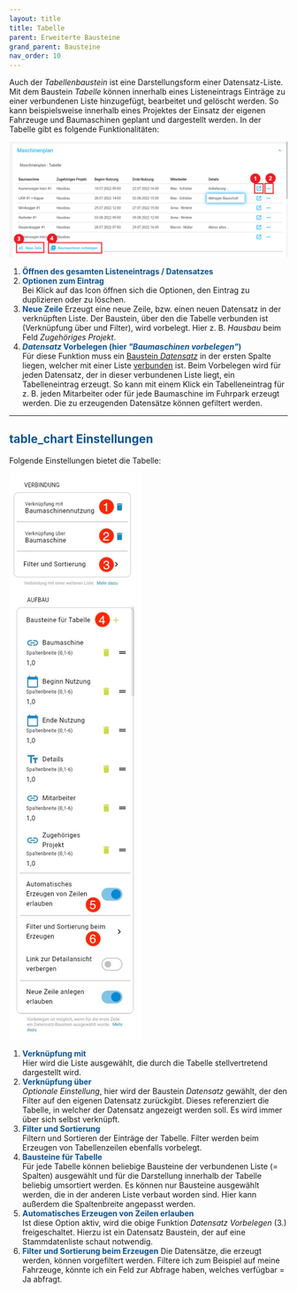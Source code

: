 ```yaml
---
layout: title
title: Tabelle
parent: Erweiterte Bausteine
grand_parent: Bausteine
nav_order: 10
---
```


Auch der _Tabellenbaustein_ ist eine Darstellungsform einer Datensatz-Liste.
Mit dem Baustein _Tabelle_ können innerhalb eines Listeneintrags Einträge zu einer verbundenen Liste hinzugefügt, bearbeitet und gelöscht werden.
So kann beispielsweise innerhalb eines Projektes der Einsatz der eigenen Fahrzeuge und Baumaschinen geplant und dargestellt werden.
In der Tabelle gibt es folgende Funktionalitäten:

![table1](\assets\record-spec-settings\1table1.png 'table1')

1. <span style="color:#0b5394">**Öffnen des gesamten Listeneintrags / Datensatzes**</span>
2. <span style="color:#0b5394">**Optionen zum Eintrag**</span>  
   Bei Klick auf das Icon öffnen sich die Optionen, den Eintrag zu duplizieren oder zu löschen.
3. <span style="color:#0b5394">**Neue Zeile**</span>
   Erzeugt eine neue Zeile, bzw. einen neuen Datensatz in der verknüpften Liste.
   Der Baustein, über den die Tabelle verbunden ist (Verknüpfung über und Filter), wird vorbelegt.
   Hier z. B. _Hausbau_ beim Feld _Zugehöriges Projekt_.
4. <span style="color:#0b5394">**_Datensatz_ Vorbelegen (hier _"Baumaschinen vorbelegen"_)**</span>  
   Für diese Funktion muss ein [Baustein _Datensatz_](/docs/record-spec-settings/grand-child-expanded/record.html) in der ersten Spalte liegen, welcher mit einer Liste [verbunden](/docs/link-lists.html) ist. Beim Vorbelegen wird für jeden Datensatz, der in dieser verbundenen Liste liegt, ein Tabelleneintrag erzeugt. So kann mit einem Klick ein Tabelleneintrag für z. B. jeden Mitarbeiter oder für jede Baumaschine im Fuhrpark erzeugt werden. Die zu erzeugenden Datensätze können gefiltert werden.

---

## <span style="color:#0b5394"><span class="material-icons">table_chart</span> **Einstellungen**</span>

Folgende Einstellungen bietet die Tabelle:

![table2](\assets\record-spec-settings\2table.png 'table2')

1. <span style="color:#0b5394">**Verknüpfung mit**</span>  
   Hier wird die Liste ausgewählt, die durch die Tabelle stellvertretend dargestellt wird.
2. <span style="color:#0b5394">**Verknüpfung über**</span>  
   _Optionale Einstellung_, hier wird der Baustein _Datensatz_ gewählt, der den Filter auf den eigenen Datensatz zurückgibt.
   Dieses referenziert die Tabelle, in welcher der Datensatz angezeigt werden soll. Es wird immer über sich selbst verknüpft.
3. <span style="color:#0b5394">**Filter und Sortierung**</span>  
   Filtern und Sortieren der Einträge der Tabelle. Filter werden beim Erzeugen von Tabellenzeilen ebenfalls vorbelegt.
4. <span style="color:#0b5394">**Bausteine für Tabelle**</span>  
   Für jede Tabelle können beliebige Bausteine der verbundenen Liste (= Spalten) ausgewählt und für die Darstellung innerhalb der Tabelle beliebig umsortiert werden.
   Es können nur Bausteine ausgewählt werden, die in der anderen Liste verbaut worden sind. Hier kann außerdem die Spaltenbreite angepasst werden.
5. <span style="color:#0b5394">**Automatisches Erzeugen von Zeilen erlauben**</span>  
   Ist diese Option aktiv, wird die obige Funktion _Datensatz Vorbelegen_ (3.) freigeschaltet.
   Hierzu ist ein Datensatz Baustein, der auf eine Stammdatenliste schaut notwendig.
6. <span style="color:#0b5394">**Filter und Sortierung beim Erzeugen**</span>
   Die Datensätze, die erzeugt werden, können vorgefiltert werden.
   Filtere ich zum Beispiel auf meine Fahrzeuge, könnte ich ein Feld zur Abfrage haben, welches verfügbar = Ja abfragt.
